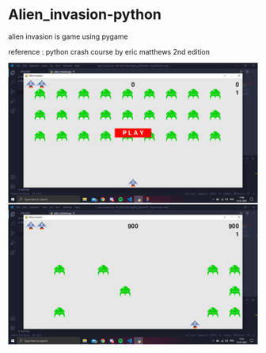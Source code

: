 # Alien_invasion-python 


alien invasion is game using pygame

reference : python crash course by eric matthews 2nd edition

<img src="ss1.png" width="600">

<img src="ss2.png" width="600">
